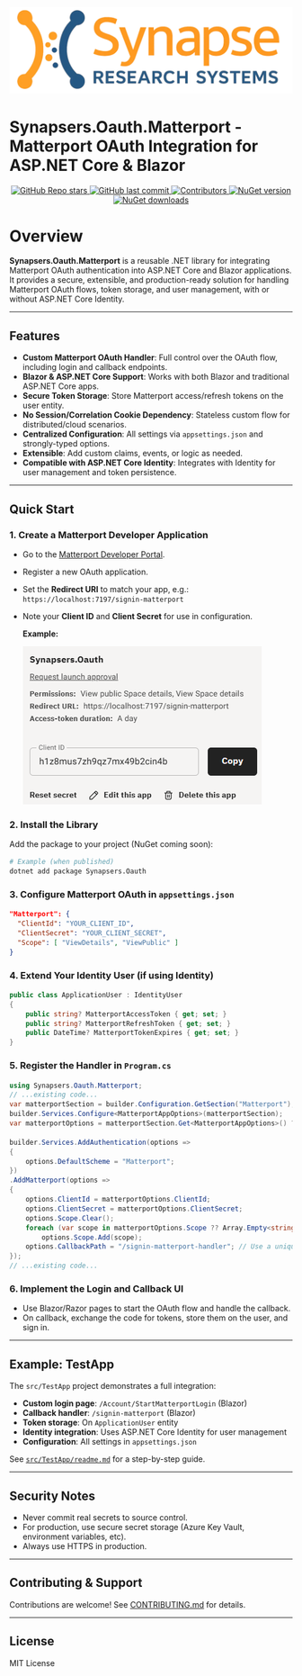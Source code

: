 <p align="center">
  <img src="srs-full-logo.webp" alt="Synapsers - Matterport OAuth for ASP.NET Core & Blazor" style="max-width: 100%; height: auto;">
</p>


# Synapsers.Oauth.Matterport - Matterport OAuth Integration for ASP.NET Core & Blazor

<p align="center">
  <a href="https://github.com/SynapeResearchSystemsCorp/Synapsers.Oauth.Matterport/stargazers">
    <img src="https://img.shields.io/github/stars/SynapeResearchSystemsCorp/Synapsers.Oauth.Matterport" alt="GitHub Repo stars">
  </a>
  <a href="https://github.com/SynapeResearchSystemsCorp/Synapsers.Oauth.Matterport/commits/main">
    <img src="https://img.shields.io/github/last-commit/SynapeResearchSystemsCorp/Synapsers.Oauth.Matterport" alt="GitHub last commit">
  </a>
  <a href="https://github.com/SynapeResearchSystemsCorp/Synapsers.Oauth.Matterport/graphs/contributors">
    <img src="https://img.shields.io/github/contributors/SynapeResearchSystemsCorp/Synapsers.Oauth.Matterport" alt="Contributors">
  </a>
  <a href="https://www.nuget.org/packages/Synapsers.Oauth.Matterport/">
    <img src="https://img.shields.io/nuget/v/Synapsers.Oauth.Matterport.svg" alt="NuGet version">
  </a>
  <a href="https://www.nuget.org/packages/Synapsers.Oauth.Matterport/">
    <img src="https://img.shields.io/nuget/dt/Synapsers.Oauth.Matterport.svg" alt="NuGet downloads">
  </a>
</p>


# Overview

**Synapsers.Oauth.Matterport** is a reusable .NET library for integrating Matterport OAuth authentication into ASP.NET Core and Blazor applications. It provides a secure, extensible, and production-ready solution for handling Matterport OAuth flows, token storage, and user management, with or without ASP.NET Core Identity.

---

## Features

- **Custom Matterport OAuth Handler**: Full control over the OAuth flow, including login and callback endpoints.
- **Blazor & ASP.NET Core Support**: Works with both Blazor and traditional ASP.NET Core apps.
- **Secure Token Storage**: Store Matterport access/refresh tokens on the user entity.
- **No Session/Correlation Cookie Dependency**: Stateless custom flow for distributed/cloud scenarios.
- **Centralized Configuration**: All settings via `appsettings.json` and strongly-typed options.
- **Extensible**: Add custom claims, events, or logic as needed.
- **Compatible with ASP.NET Core Identity**: Integrates with Identity for user management and token persistence.

---

## Quick Start

### 1. Create a Matterport Developer Application

- Go to the [Matterport Developer Portal](https://developers.matterport.com/).
- Register a new OAuth application.
- Set the **Redirect URI** to match your app, e.g.:
  `https://localhost:7197/signin-matterport`
- Note your **Client ID** and **Client Secret** for use in configuration.

  **Example:**

  ![Matterport App Registration Screenshot](MP-AppRegistration.png)


### 2. Install the Library

Add the package to your project (NuGet coming soon):

```sh
# Example (when published)
dotnet add package Synapsers.Oauth
```

### 3. Configure Matterport OAuth in `appsettings.json`

```json
"Matterport": {
  "ClientId": "YOUR_CLIENT_ID",
  "ClientSecret": "YOUR_CLIENT_SECRET",
  "Scope": [ "ViewDetails", "ViewPublic" ]
}
```

### 4. Extend Your Identity User (if using Identity)

```csharp
public class ApplicationUser : IdentityUser
{
    public string? MatterportAccessToken { get; set; }
    public string? MatterportRefreshToken { get; set; }
    public DateTime? MatterportTokenExpires { get; set; }
}
```

### 5. Register the Handler in `Program.cs`

```csharp
using Synapsers.Oauth.Matterport;
// ...existing code...
var matterportSection = builder.Configuration.GetSection("Matterport");
builder.Services.Configure<MatterportAppOptions>(matterportSection);
var matterportOptions = matterportSection.Get<MatterportAppOptions>() ?? new MatterportAppOptions();

builder.Services.AddAuthentication(options =>
{
    options.DefaultScheme = "Matterport";
})
.AddMatterport(options =>
{
    options.ClientId = matterportOptions.ClientId;
    options.ClientSecret = matterportOptions.ClientSecret;
    options.Scope.Clear();
    foreach (var scope in matterportOptions.Scope ?? Array.Empty<string>())
        options.Scope.Add(scope);
    options.CallbackPath = "/signin-matterport-handler"; // Use a unique path for the built-in handler
});
// ...existing code...
```

### 6. Implement the Login and Callback UI

- Use Blazor/Razor pages to start the OAuth flow and handle the callback.
- On callback, exchange the code for tokens, store them on the user, and sign in.

---

## Example: TestApp

The `src/TestApp` project demonstrates a full integration:

- **Custom login page**: `/Account/StartMatterportLogin` (Blazor)
- **Callback handler**: `/signin-matterport` (Blazor)
- **Token storage**: On `ApplicationUser` entity
- **Identity integration**: Uses ASP.NET Core Identity for user management
- **Configuration**: All settings in `appsettings.json`

See [`src/TestApp/readme.md`](src/TestApp/readme.md) for a step-by-step guide.

---

## Security Notes

- Never commit real secrets to source control.
- For production, use secure secret storage (Azure Key Vault, environment variables, etc).
- Always use HTTPS in production.

---

## Contributing & Support

Contributions are welcome! See [CONTRIBUTING.md](CONTRIBUTING.md) for details.

---

## License

MIT License
